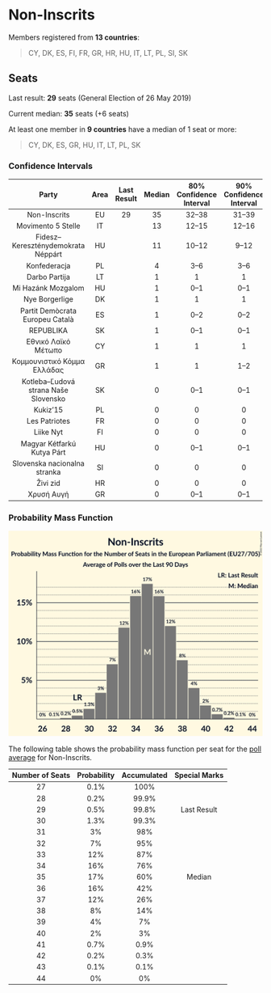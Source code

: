 # Non-Inscrits

Members registered from **13 countries**:

> CY, DK, ES, FI, FR, GR, HR, HU, IT, LT, PL, SI, SK

## Seats

Last result: **29** seats (General Election of 26 May 2019)

Current median: **35** seats (+6 seats)

At least one member in **9 countries** have a median of 1 seat or more:

> CY, DK, ES, GR, HU, IT, LT, PL, SK

### Confidence Intervals

| Party | Area | Last Result | Median | 80% Confidence Interval | 90% Confidence Interval | 95% Confidence Interval | 99% Confidence Interval |
|:-----:|:----:|:-----------:|:------:|:-----------------------:|:-----------------------:|:-----------------------:|:-----------------------:|
| Non-Inscrits | EU | 29 | 35 | 32–38 | 31–39 | 31–40 | 29–41 |
| Movimento 5 Stelle | IT | | 13 | 12–15 | 12–16 | 11–16 | 10–17 |
| Fidesz–Kereszténydemokrata Néppárt | HU | | 11 | 10–12 | 9–12 | 9–12 | 9–13 |
| Konfederacja | PL | | 4 | 3–6 | 3–6 | 2–7 | 0–7 |
| Darbo Partija | LT | | 1 | 1 | 1 | 1 | 1 |
| Mi Hazánk Mozgalom | HU | | 1 | 0–1 | 0–1 | 0–1 | 0–1 |
| Nye Borgerlige | DK | | 1 | 1 | 1 | 1 | 1 |
| Partit Demòcrata Europeu Català | ES | | 1 | 0–2 | 0–2 | 0–2 | 0–2 |
| REPUBLIKA | SK | | 1 | 0–1 | 0–1 | 0–1 | 0–1 |
| Εθνικό Λαϊκό Μέτωπο | CY | | 1 | 1 | 1 | 1 | 1 |
| Κομμουνιστικό Κόμμα Ελλάδας | GR | | 1 | 1 | 1–2 | 1–2 | 1–2 |
| Kotleba–Ľudová strana Naše Slovensko | SK | | 0 | 0–1 | 0–1 | 0–1 | 0–1 |
| Kukiz’15 | PL | | 0 | 0 | 0 | 0 | 0 |
| Les Patriotes | FR | | 0 | 0 | 0 | 0 | 0 |
| Liike Nyt | FI | | 0 | 0 | 0 | 0 | 0 |
| Magyar Kétfarkú Kutya Párt | HU | | 0 | 0–1 | 0–1 | 0–1 | 0–1 |
| Slovenska nacionalna stranka | SI | | 0 | 0 | 0 | 0 | 0 |
| Živi zid | HR | | 0 | 0 | 0 | 0 | 0 |
| Χρυσή Αυγή | GR | | 0 | 0–1 | 0–1 | 0–1 | 0–1 |

### Probability Mass Function

![Graph with seats probability mass function not yet produced](average-2021-12-31-seats-pmf-non-inscrits.png "Seats Probability Mass Function")

The following table shows the probability mass function per seat for the [poll average](average-2021-12-31.html) for Non-Inscrits.

| Number of Seats | Probability | Accumulated | Special Marks |
|:---------------:|:-----------:|:-----------:|:-------------:|
| 27 | 0.1% | 100% |  |
| 28 | 0.2% | 99.9% |  |
| 29 | 0.5% | 99.8% | Last Result |
| 30 | 1.3% | 99.3% |  |
| 31 | 3% | 98% |  |
| 32 | 7% | 95% |  |
| 33 | 12% | 87% |  |
| 34 | 16% | 76% |  |
| 35 | 17% | 60% | Median |
| 36 | 16% | 42% |  |
| 37 | 12% | 26% |  |
| 38 | 8% | 14% |  |
| 39 | 4% | 7% |  |
| 40 | 2% | 3% |  |
| 41 | 0.7% | 0.9% |  |
| 42 | 0.2% | 0.3% |  |
| 43 | 0.1% | 0.1% |  |
| 44 | 0% | 0% |  |


